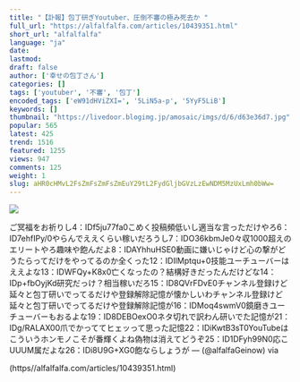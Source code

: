```yaml
---
title: "【訃報】包丁研ぎYoutuber、圧倒不審の極み死去か "
full_url: "https://alfalfalfa.com/articles/10439351.html"
short_url: "alfalfalfa"
language: "ja"
date: 
lastmod: 
draft: false
author: ['幸せの包丁さん']
categories: []
tags: ['youtuber', '不審', '包丁']
encoded_tags: ['eW91dHViZXI=', '5LiN5a-p', '5YyF5LiB']
keywords: []
thumbnail: "https://livedoor.blogimg.jp/amosaic/imgs/d/6/d63e36d7.jpg"
popular: 565
latest: 425
trend: 1516
featured: 1255
views: 947
comments: 125
weight: 1
slug: aHR0cHMvL2FsZmFsZmFsZmEuY29tL2FydGljbGVzLzEwNDM5MzUxLmh0bWw=
---
```


![](https://livedoor.blogimg.jp/amosaic/imgs/d/6/d63e36d7.jpg)

ご冥福をお祈りし4：IDf5ju77fa0こめく投稿頻低いし適当な言っただけやろ6：ID7ehfIPy/0やらんでええくらい稼いだろうし7：IDO36kbmJe0々収1000超えのエリートやろ趣味や飽んだよ8：IDAYhhuHSE0動画に嫌いじゃけど心の撃がどうたらってだけをやってるのか全くった12：IDIlMptqu+0技能ユーチューバーはええよな13：IDWFQy+K8x0亡くなったの？結構好きだったんだけどな14：IDp+fbOyjKd研究だっけ？相当稼いだろ15：ID8QVrFDvE0チャンネル登録けど延々と包丁研いでってるだけや登録解除記憶が懐かしいわチャンネル登録けど延々と包丁研いでってるだけや登録解除記憶が16：IDMoq4swmV0鏡磨きユーチューバーもおるよな19：ID8DEBOexO0ネタ切れで訳わん研いでた記憶が21：IDg/RALAX00爪でかっててヒェッって思った記憶22：IDiKwtB3sT0YouTubeはこういうホンモノこそが番輝くよね偽物は消えてどうぞ25：ID1DFyh99N0応こUUUM属だよな26：IDi8U9G+XG0飽ならしょうが — (@alfalfaGeinow) via 

(https//alfalfalfa.com/articles/10439351.html)
